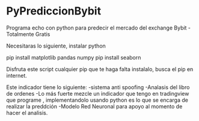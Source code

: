 # PyPrediccionBybit
Programa echo con python para predecir el mercado del exchange Bybit - Totalmente Gratis

Necesitaras lo siguiente, instalar python

pip install matplotlib pandas numpy
pip install seaborn


Disfruta este script cualquier pip que te haga falta instalalo, busca el pip en internet.


Este indicador tiene lo siguiente:
-sistema anti spoofing 
-Analasis del libro de ordenes
-Lo más fuerte mezcle un indicador que tengo en tradingview que programe , implementandolo usando python es lo que se encarga de realizar la preddción
-Modelo Red Neuronal para apoyo al momento de hacer el analisis. 
